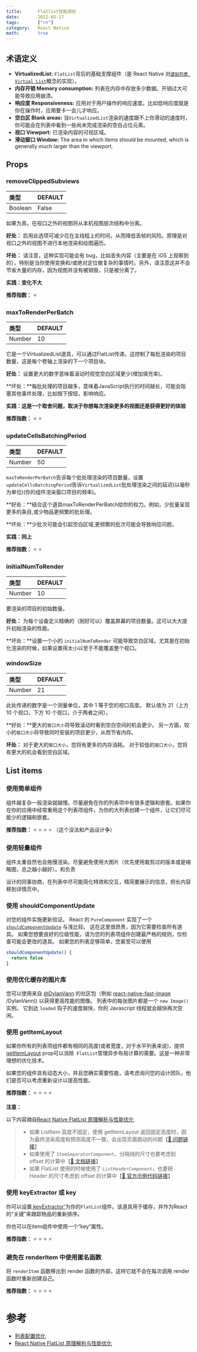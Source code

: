 ```yaml
---
title:      Flatlist性能调优
date:       2022-05-17
tags:       ["rn"]
category:   React Native
math:       true
---
```


## 术语定义

- **VirtualizedList:** `FlatList`背后的基础支撑组件（是 React Native 对[`虚拟列表 Virtual List`](https://bvaughn.github.io/react-virtualized/#/components/List)概念的实现）。
- **内存开销 Memory consumption:** 列表在内存中存放多少数据。开销过大可能导致应用崩溃。
- **响应度 Responsiveness:** 应用对于用户操作的响应速度。比如低响应度就是你在操作时，应用要卡一会儿才响应。
- **空白区 Blank areas:** 当`VirtualizedList`渲染的速度跟不上你滑动的速度时，你可能会在列表中看到一些尚未完成渲染的空白占位元素。
- **视口 Viewport:** 已渲染内容的可视区域。
- **滑动窗口 Window:** The area in which items should be mounted, which is generally much larger than the viewport.

## Props

### removeClippedSubviews

| 类型    | DEFAULT |
| :------ | :------ |
| Boolean | False   |

如果为真，在视口之外的视图将从本机视图层次结构中分离。

**好处：** 启用此选项可减少花在主线程上的时间，从而降低丢帧的风险。原理是对视口之外的视图不进行本地渲染和绘图遍历。

**坏处：** 请注意，这种实现可能会有 bug，比如丢失内容（主要是在 iOS 上观察到的），特别是当你使用变换和/或绝对定位做复杂的事情时。另外，请注意这并不会节省大量的内存，因为视图并没有被销毁，只是被分离了。

**实践：变化不大**

**推荐指数：** ⭐️

### maxToRenderPerBatch

| 类型   | DEFAULT |
| :----- | :------ |
| Number | 10      |

它是一个VirtualizedList道具，可以通过FlatList传递。这控制了每批渲染的项目数量，这是每个卷轴上渲染的下一个项目块。

**好处：** 设置更大的数字意味着滚动时视觉空白区域更少(增加填充率)。

**坏处：**每批处理的项目越多，意味着JavaScript执行的时间越长，可能会阻塞其他事件处理，比如按下按钮，影响响应。

**实践：这是一个取舍问题，取决于你想每次渲染更多的视图还是获得更好的体验**

**推荐指数：** ⭐️ ⭐️

### updateCellsBatchingPeriod

| 类型   | DEFAULT |
| :----- | :------ |
| Number | 50      |

`maxToRenderPerBatch`告诉每个批处理渲染的项目数量，设置`updateCellsBatchingPeriod`告诉`VirtualizedList`批处理渲染之间的延迟(以毫秒为单位)(你的组件渲染窗口项目的频率)。

**好处：**结合这个道具maxToRenderPerBatch给你的权力。例如，少批量呈现更多的条目,或少物品更频繁的批处理。

**坏处：**少批次可能会引起空白区域,更频繁的批次可能会导致响应问题。

**实践：同上**

**推荐指数：** ⭐️ ⭐️

### initialNumToRender

| 类型   | DEFAULT |
| :----- | :------ |
| Number | 10      |

要渲染的项目的初始数量。

**好处：** 为每个设备定义精确的（刚好可以）覆盖屏幕的项目数量。这可以大大提升初始渲染的性能。

**坏处：**设置一个小的 `initialNumToRender` 可能导致空白区域，尤其是在初始化渲染的时候，如果设置得太小以至于不能覆盖整个视口。



### windowSize

| 类型   | DEFAULT |
| :----- | :------ |
| Number | 21      |

此处传递的数字是一个测量单位，其中 1 等于您的视口高度。 默认值为 21（上方 10 个视口，下方 10 个视口，介于两者之间）。

**好处：**更大的`窗口大小`将导致滚动时看到空白空间的机会更少。 另一方面，较小的`窗口大小`将导致同时安装的项目更少，从而节省内存。

**坏处：** 对于更大的`窗口大小`，您将有更多的内存消耗。 对于较低的`窗口大小`，您将有更大的机会看到空白区域。

## List items

### 使用简单组件

组件越复杂一般渲染就越慢。尽量避免在你的列表项中有很多逻辑和嵌套。如果你在你的应用中经常重用这个列表项组件，为你的大列表创建一个组件，让它们尽可能少的逻辑和嵌套。

**推荐指数：** ⭐️ ⭐️ ⭐️ ⭐️ （这个没法和产品设计争）

### 使用轻量组件

组件太重自然也会拖慢渲染。尽量避免使用大图片（优先使用裁剪过的版本或是缩略图，总之越小越好）。和负责

设计的同事协商，在列表中尽可能简化特效和交互，精简要展示的信息，把长内容移到详情页中。

### 使用 shouldComponentUpdate

对您的组件实施更新验证。 React 的 `PureComponent` 实现了一个 [`shouldComponentUpdate`](https://zh-hans.reactjs.org/docs/react-component.html#shouldcomponentupdate) 与浅比较。 这在这里很昂贵，因为它需要检查所有道具。 如果您想要良好的位级性能，请为您的列表项组件创建最严格的规则，仅检查可能会更改的道具。 如果您的列表足够简单，您甚至可以使用

```javascript
shouldComponentUpdate() {
  return false
}
```

### 使用优化缓存的图片库

您可以使用来自 [@DylanVann](https://github.com) 的社区包（例如 [react-native-fast-image](https://github.com/DylanVann/react-native-fast-image) /DylanVann)) 以获得更高性能的图像。 列表中的每张图片都是一个 `new Image()` 实例。 它到达 `loaded` 钩子的速度越快，你的 Javascript 线程就会越快再次空闲。

### 使用 getItemLayout

如果你所有的列表项组件都有相同的高度(或者宽度，对于水平列表来说)，提供[getItemLayout](https://reactnative.cn/docs/flatlist#getitemlayout) prop可以消除` FlatList`管理异步布局计算的需要。这是一种非常理想的优化技术。

如果您的组件具有动态大小，并且您确实需要性能，请考虑询问您的设计团队，他们是否可以考虑重新设计以提高性能。

**推荐指数：** ⭐️ ⭐️ ⭐️ ⭐️

**注意：**

以下内容摘自[React Native FlatList 原理解析与性能优化](https://www.cnblogs.com/skychx/p/react-native-flatlist.html)

>- 如果 ListItem 高度不固定，使用 getItemLayout 返回固定高度时，因为最终渲染高度和预测高度不一致，会出现页面跳动的问题【[🔗 问题链接](https://juejin.im/post/5b61479b6fb9a04f9963be77#heading-38)】
>- 如果使用了 `ItemSeparatorComponent`，分隔线的尺寸也要考虑到 offset 的计算中【[🔗 文档链接](https://reactnative.cn/docs/flatlist.html#getitemlayout)】
>- 如果 FlatList 使用的时候使用了 `ListHeaderComponent`，也要把 Header 的尺寸考虑到 offset 的计算中【[🔗 官方示例代码链接](https://github.com/facebook/react-native/blob/8553e1acc4195479190971cc7a3ffaa0ed37a5e0/RNTester/js/examples/MultiColumn/MultiColumnExample.js#L120)】


### 使用 keyExtractor 或 key

你可以设置[ keyExtractor'](https://reactnative.cn/docs/flatlist#keyextractor)为你的`FlatList`组件。该道具用于缓存，并作为React的“关键”来跟踪物品的重新排序。

你也可以在item组件中使用一个“key”属性。

**推荐指数：** ⭐️ ⭐️ ⭐️ ⭐️

### 避免在 renderItem 中使用匿名函数

将 `renderItem` 函数移出到 render 函数的外部，这样它就不会在每次调用 render 函数时重新创建自己。

**推荐指数：** ⭐️ ⭐️ ⭐️ ⭐️


# 参考

- [列表配置优化](https://www.react-native.cn/docs/optimizing-flatlist-configuration)
- [React Native FlatList 原理解析与性能优化](https://www.cnblogs.com/skychx/p/react-native-flatlist.html)
